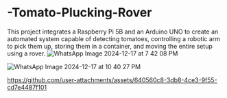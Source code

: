 # -Tomato-Plucking-Rover
This project integrates a Raspberry Pi 5B and an Arduino UNO to create an automated system capable of detecting tomatoes, controlling a robotic arm to pick them up, storing them in a container, and moving the entire setup using a rover.
![WhatsApp Image 2024-12-17 at 7 42 08 PM](https://github.com/user-attachments/assets/09c2b9a5-a32e-4159-9c33-1dbc94eff0c0)

![WhatsApp Image 2024-12-17 at 10 40 27 PM](https://github.com/user-attachments/assets/54edeb53-1120-482b-9082-95347a3fa14f)

https://github.com/user-attachments/assets/640560c8-3db8-4ce3-9f55-cd7e4487f101

